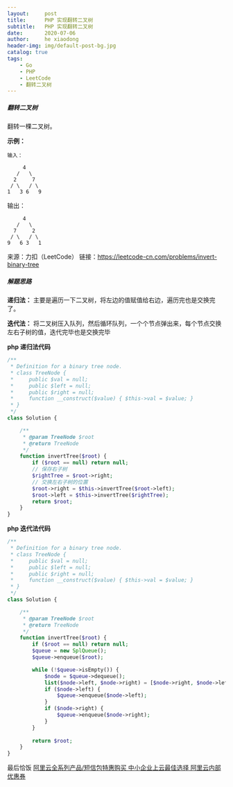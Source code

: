 ```yaml
---
layout:     post
title:      PHP 实现翻转二叉树
subtitle:   PHP 实现翻转二叉树
date:       2020-07-06
author:     he xiaodong
header-img: img/default-post-bg.jpg
catalog: true
tags:
    - Go
    - PHP
    - LeetCode
    - 翻转二叉树
---
```


##### 翻转二叉树
翻转一棵二叉树。

**示例：**
```
输入：

     4
   /   \
  2     7
 / \   / \
1   3 6   9
```
输出：
```
     4
   /   \
  7     2
 / \   / \
9   6 3   1
```

来源：力扣（LeetCode）
链接：https://leetcode-cn.com/problems/invert-binary-tree


##### 解题思路
**递归法：** 主要是遍历一下二叉树，将左边的值赋值给右边，遍历完也是交换完了。

**迭代法：** 将二叉树压入队列，然后循环队列，一个个节点弹出来，每个节点交换左右子树的值，迭代完毕也是交换完毕

**php 递归法代码**
```php
/**
 * Definition for a binary tree node.
 * class TreeNode {
 *     public $val = null;
 *     public $left = null;
 *     public $right = null;
 *     function __construct($value) { $this->val = $value; }
 * }
 */
class Solution {

    /**
     * @param TreeNode $root
     * @return TreeNode
     */
    function invertTree($root) {
        if ($root == null) return null;
        // 保存右子树
        $rightTree = $root->right;
        // 交换左右子树的位置
        $root->right = $this->invertTree($root->left);
        $root->left = $this->invertTree($rightTree);
        return $root;
    }
}
```

**php 迭代法代码**
```php
/**
 * Definition for a binary tree node.
 * class TreeNode {
 *     public $val = null;
 *     public $left = null;
 *     public $right = null;
 *     function __construct($value) { $this->val = $value; }
 * }
 */
class Solution {

    /**
     * @param TreeNode $root
     * @return TreeNode
     */
    function invertTree($root) {
        if ($root == null) return null;
        $queue = new SplQueue();
        $queue->enqueue($root);

        while (!$queue->isEmpty()) {
            $node = $queue->dequeue();
            list($node->left, $node->right) = [$node->right, $node->left];
            if ($node->left) {
                $queue->enqueue($node->left);
            }
            if ($node->right) {
                $queue->enqueue($node->right);
            }
        }
        
        return $root;
    }
}
```


最后恰饭 [阿里云全系列产品/短信包特惠购买 中小企业上云最佳选择 阿里云内部优惠券](https://www.aliyun.com/minisite/goods?userCode=0amqgcs9)